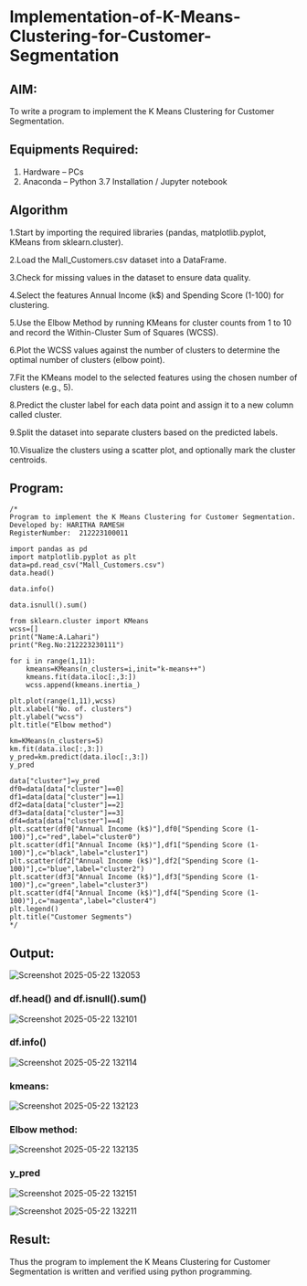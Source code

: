 # Implementation-of-K-Means-Clustering-for-Customer-Segmentation

## AIM:
To write a program to implement the K Means Clustering for Customer Segmentation.

## Equipments Required:
1. Hardware – PCs
2. Anaconda – Python 3.7 Installation / Jupyter notebook

## Algorithm
1.Start by importing the required libraries (pandas, matplotlib.pyplot, KMeans from sklearn.cluster).

2.Load the Mall_Customers.csv dataset into a DataFrame.

3.Check for missing values in the dataset to ensure data quality.

4.Select the features Annual Income (k$) and Spending Score (1-100) for clustering.

5.Use the Elbow Method by running KMeans for cluster counts from 1 to 10 and record the Within-Cluster Sum of Squares (WCSS).

6.Plot the WCSS values against the number of clusters to determine the optimal number of clusters (elbow point).

7.Fit the KMeans model to the selected features using the chosen number of clusters (e.g., 5).

8.Predict the cluster label for each data point and assign it to a new column called cluster.

9.Split the dataset into separate clusters based on the predicted labels.

10.Visualize the clusters using a scatter plot, and optionally mark the cluster centroids. 

## Program:
```
/*
Program to implement the K Means Clustering for Customer Segmentation.
Developed by: HARITHA RAMESH
RegisterNumber:  212223100011

import pandas as pd
import matplotlib.pyplot as plt
data=pd.read_csv("Mall_Customers.csv")
data.head()

data.info()

data.isnull().sum()

from sklearn.cluster import KMeans
wcss=[]
print("Name:A.Lahari")
print("Reg.No:212223230111")

for i in range(1,11):
    kmeans=KMeans(n_clusters=i,init="k-means++")
    kmeans.fit(data.iloc[:,3:])
    wcss.append(kmeans.inertia_)

plt.plot(range(1,11),wcss)
plt.xlabel("No. of. clusters")
plt.ylabel("wcss")
plt.title("Elbow method")

km=KMeans(n_clusters=5)
km.fit(data.iloc[:,3:])
y_pred=km.predict(data.iloc[:,3:])
y_pred

data["cluster"]=y_pred
df0=data[data["cluster"]==0]
df1=data[data["cluster"]==1]
df2=data[data["cluster"]==2]
df3=data[data["cluster"]==3]
df4=data[data["cluster"]==4]
plt.scatter(df0["Annual Income (k$)"],df0["Spending Score (1-100)"],c="red",label="cluster0")
plt.scatter(df1["Annual Income (k$)"],df1["Spending Score (1-100)"],c="black",label="cluster1")
plt.scatter(df2["Annual Income (k$)"],df2["Spending Score (1-100)"],c="blue",label="cluster2")
plt.scatter(df3["Annual Income (k$)"],df3["Spending Score (1-100)"],c="green",label="cluster3")
plt.scatter(df4["Annual Income (k$)"],df4["Spending Score (1-100)"],c="magenta",label="cluster4")
plt.legend()
plt.title("Customer Segments")
*/
```

## Output:

![Screenshot 2025-05-22 132053](https://github.com/user-attachments/assets/e951b1ec-d7bd-43cf-8419-5c3451e5e6ae)

### df.head() and df.isnull().sum()
![Screenshot 2025-05-22 132101](https://github.com/user-attachments/assets/64940bdf-4ac7-4529-a26e-38fe0027dc0b)
### df.info()
![Screenshot 2025-05-22 132114](https://github.com/user-attachments/assets/2408ae0a-ece4-4bd8-a53d-bac6684b7af4)
### kmeans:
![Screenshot 2025-05-22 132123](https://github.com/user-attachments/assets/b80459d4-dd37-42a8-8a35-9e4ff400d63e)
### Elbow method:
![Screenshot 2025-05-22 132135](https://github.com/user-attachments/assets/15c0d8e4-75e0-451e-a9a3-df02f7f6d68a)
### y_pred
![Screenshot 2025-05-22 132151](https://github.com/user-attachments/assets/0f0bccb0-657e-4a37-8020-6e60f83333f5)

![Screenshot 2025-05-22 132211](https://github.com/user-attachments/assets/ed2b74b2-9a8a-4310-be5f-bd7851d12a43)

## Result:
Thus the program to implement the K Means Clustering for Customer Segmentation is written and verified using python programming.
